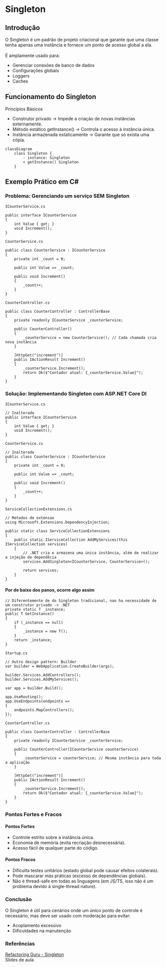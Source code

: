 # Singleton
## Introdução
O Singleton é um padrão de projeto criacional que garante que uma classe tenha apenas uma instância e fornece um ponto de acesso global a ela. <br><br>É amplamente usado para:

* Gerenciar conexões de banco de dados
* Configurações globais
* Loggers
* Caches

## Funcionamento do Singleton
Princípios Básicos
* Construtor privado → Impede a criação de novas instâncias externamente.
* Método estático getInstance() → Controla o acesso à instância única.
* Instância armazenada estaticamente → Garante que só exista uma cópia.

```mermaid
classDiagram
    class Singleton {
        - instance: Singleton
        + getInstance() Singleton
    }
```

## Exemplo Prático em C#
### Problema: Gerenciando um serviço SEM Singleton

`ICounterService.cs`
```
public interface ICounterService
{
    int Value { get; }
    void Increment();
}
```
`CounterService.cs`
```
public class CounterService : ICounterService
{
    private int _count = 0;

    public int Value => _count;

    public void Increment()
    {
        _count++;
    }
}
```
`CounterController.cs`
```
public class CounterController : ControllerBase
{
    private readonly ICounterService _counterService;

    public CounterController()
    {
        _counterService = new CounterService(); // Cada chamada cria nova instância
    }

    [HttpGet("increment")]
    public IActionResult Increment()
    {
        _counterService.Increment();
        return Ok($"Contador atual: {_counterService.Value}");
    }
}
```

### Solução: Implementando Singleton com ASP.NET Core DI

`ICounterService.cs`
```
// Inalterado
public interface ICounterService
{
    int Value { get; }
    void Increment();
}
```
`CounterService.cs`
```
// Inalterado
public class CounterService : ICounterService
{
    private int _count = 0;

    public int Value => _count;

    public void Increment()
    {
        _count++;
    }
}
```
`ServiceCollectionExtensions.cs`
```
// Metodos de extensao
using Microsoft.Extensions.DependencyInjection;

public static class ServiceCollectionExtensions
{
    public static IServiceCollection AddMyServices(this IServiceCollection services)
    {
        // .NET cria e armazena uma única instância, além de realizar a injeção de dependêcia
        services.AddSingleton<ICounterService, CounterService>();

        return services;
    }
}
```

#### Por de baixo dos panos, ocorre algo assim
```
// Diferentemente de do Singleton tradicional, nao ha necessidade de um construtor privado -> .NET
private static T _instance;
public T GetInstance()
{
    if (_instance == null)
    {
        _instance = new T();
    }
    return _instance;
}
```

`Startup.cs`
```
// Outro design pattern: Builder
var builder = WebApplication.CreateBuilder(args);

builder.Services.AddControllers();
builder.Services.AddMyServices();

var app = builder.Build();

app.UseRouting();
app.UseEndpoints(endpoints =>
{
    endpoints.MapControllers();
});
```

`CounterController.cs`
```
public class CounterController : ControllerBase
{
    private readonly ICounterService _counterService;

    public CounterController(ICounterService counterService)
    {
        _counterService = counterService; // Mesma instância para toda a aplicação
    }

    [HttpGet("increment")]
    public IActionResult Increment()
    {
        _counterService.Increment();
        return Ok($"Contador atual: {_counterService.Value}");
    }
}
```

### Pontos Fortes e Fracos
#### Pontos Fortes
* Controle estrito sobre a instância única.
* Economia de memória (evita recriação desnecessária).
* Acesso fácil de qualquer parte do código.

#### Pontos Fracos
* Dificulta testes unitários (estado global pode causar efeitos colaterais).
* Pode mascarar más práticas (excesso de dependências globais).
* Não é thread-safe em todas as linguagens (em JS/TS, isso não é um problema devido à single-thread nature).

### Conclusão
O Singleton é útil para cenários onde um único ponto de controle é necessário, mas deve ser usado com moderação para evitar:
* Acoplamento excessivo
* Dificuldades na manutenção

### Referências
[Refactoring Guru - Singleton](https://refactoring.guru/pt-br/design-patterns/singleton)<br>
Slides de aula